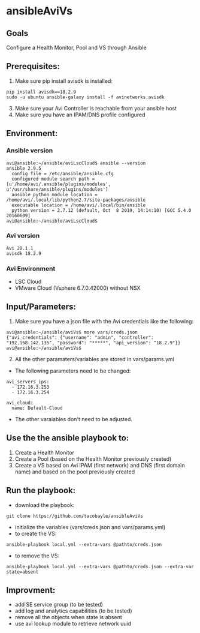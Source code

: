 # ansibleAviVs

## Goals
Configure a Health Monitor, Pool and VS through Ansible

## Prerequisites:
1. Make sure pip install avisdk is installed:
```
pip install avisdk==18.2.9
sudo -u ubuntu ansible-galaxy install -f avinetworks.avisdk
```
3. Make sure your Avi Controller is reachable from your ansible host
4. Make sure you have an IPAM/DNS profile configured

## Environment:

### Ansible version

```
avi@ansible:~/ansible/aviLscCloud$ ansible --version
ansible 2.9.5
  config file = /etc/ansible/ansible.cfg
  configured module search path = [u'/home/avi/.ansible/plugins/modules', u'/usr/share/ansible/plugins/modules']
  ansible python module location = /home/avi/.local/lib/python2.7/site-packages/ansible
  executable location = /home/avi/.local/bin/ansible
  python version = 2.7.12 (default, Oct  8 2019, 14:14:10) [GCC 5.4.0 20160609]
avi@ansible:~/ansible/aviLscCloud$
```

### Avi version

```
Avi 20.1.1
avisdk 18.2.9
```

### Avi Environment

- LSC Cloud
- VMware Cloud (Vsphere 6.7.0.42000) without NSX


## Input/Parameters:

1. Make sure you have a json file with the Avi credentials like the following:

```
avi@ansible:~/ansible/aviVs$ more vars/creds.json
{"avi_credentials": {"username": "admin", "controller": "192.168.142.135", "password": "*****", "api_version": "18.2.9"}}
avi@ansible:~/ansible/aviVs$
```

2. All the other paramaters/variables are stored in vars/params.yml
- The following parameters need to be changed:
```
avi_servers_ips:
  - 172.16.3.253
  - 172.16.3.254

avi_cloud:
  name: Default-Cloud
```

- The other varaiables don't need to be adjusted.



## Use the the ansible playbook to:
1. Create a Health Monitor
2. Create a Pool (based on the Health Monitor previously created)
3. Create a VS based on Avi IPAM (first network) and DNS (first domain name) and based on the pool previously created

## Run the playbook:
- download the playbook:
```
git clone https://github.com/tacobayle/ansibleAviVs
```
- initialize the variables (vars/creds.json and vars/params.yml)
- to create the VS:
```
ansible-playbook local.yml --extra-vars @pathto/creds.json
```
- to remove the VS:
```
ansible-playbook local.yml --extra-vars @pathto/creds.json --extra-var state=absent
```

## Improvment:
- add SE service group (to be tested)
- add log and analytics capabilities (to be tested)
- remove all the objects when state is absent
- use avi lookup module to retrieve network uuid